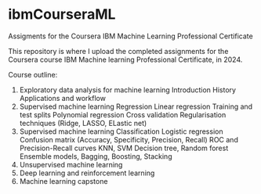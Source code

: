 # ibmCourseraML
Assigments for the Coursera IBM Machine Learning Professional Certificate


This repository is where I upload the completed assignments for the Coursera course IBM Machine learning Professional Certificate, in 2024.

Course outline:
  1. Exploratory data analysis for machine learning
          Introduction
          History
          Applications and workflow
  2. Supervised machine learning Regression
          Linear regression
          Training and test splits
          Polynomial regression
          Cross validation
          Regularisation techniques (Ridge, LASSO, ELastic net)
  5. Supervised machine learning Classification
          Logistic regression
          Confusion matrix (Accuracy, Specificity, Precision, Recall)
          ROC and Precision-Recall curves
          KNN, SVM
          Decision tree, Random forest
          Ensemble models, Bagging, Boosting, Stacking
  7. Unsupervised machine learning
  8. Deep learning and reinforcement learning
  9. Machine learning capstone
